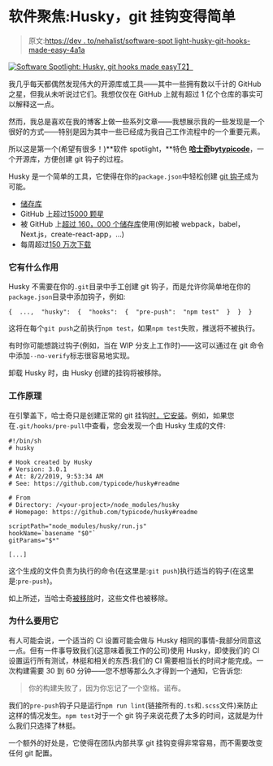 # 软件聚焦:Husky，git 挂钩变得简单

> 原文:[https://dev . to/nehalist/software-spot light-husky-git-hooks-made-easy-4a1a](https://dev.to/nehalist/software-spotlight-husky-git-hooks-made-easy-4a1a)

[![Software Spotlight: Husky, git hooks made easy](../Images/55a160e2d0d77e183660daada29e0a36.png)T2】](https://res.cloudinary.com/practicaldev/image/fetch/s--HjxNqqjF--/c_limit%2Cf_auto%2Cfl_progressive%2Cq_auto%2Cw_880/https://ghost.nehalist.io/content/images/2019/08/husky.png)

我几乎每天都偶然发现伟大的开源库或工具——其中一些拥有数以千计的 GitHub 之星，但我从未听说过它们。我想仅仅在 GitHub 上就有超过 1 亿个仓库的事实可以解释这一点。

然而，我总是喜欢在我的博客上做一些系列文章——我想展示我的一些发现是一个很好的方式——特别是因为其中一些已经成为我自己工作流程中的一个重要元素。

所以这是第一个(希望有很多！)**软件 spotlight，**特色 **[哈士奇](https://github.com/typicode/husky)**by**[typicode](https://twitter.com/typicode?lang=de)**，一个开源库，方便创建 git 钩子的过程。

Husky 是一个简单的工具，它使得在你的`package.json`中轻松创建 [git 钩子](https://git-scm.com/book/uz/v2/Customizing-Git-Git-Hooks)成为可能。

*   [储存库](https://github.com/typicode/husky)
*   GitHub 上超过[15000 颗星](https://github.com/typicode/husky/stargazers)
*   被 GitHub 上[超过 160，000 个储存库](https://github.com/typicode/husky/network/dependents)使用(例如被 webpack，babel，Next.js，create-react-app，...)
*   每周超过[150 万次下载](https://www.npmjs.com/package/husky)

### [](#what-it-does)它有什么作用

Husky 不需要在你的`.git`目录中手工创建 git 钩子，而是允许你简单地在你的`package.json`目录中添加钩子，例如:

```
{  ...,  "husky":  {  "hooks":  {  "pre-push":  "npm test"  }  }  } 
```

这将在每个`git push`之前执行`npm test`，如果`npm test`失败，推送将不被执行。

有时你可能想跳过钩子(例如，当在 WIP 分支上工作时)——这可以通过在 git 命令中添加`--no-verify`标志很容易地实现。

卸载 Husky 时，由 Husky 创建的挂钩将被移除。

### [](#how-it-works)工作原理

在引擎盖下，哈士奇只是创建正常的 git 挂钩[时，它安装](https://github.com/typicode/husky/blob/master/package.json#L16)。例如，如果您在`.git/hooks/pre-pull`中查看，您会发现一个由 Husky 生成的文件:

```
#!/bin/sh
# husky

# Hook created by Husky
# Version: 3.0.1
# At: 8/2/2019, 9:53:34 AM
# See: https://github.com/typicode/husky#readme

# From
# Directory: /<your-project>/node_modules/husky
# Homepage: https://github.com/typicode/husky#readme

scriptPath="node_modules/husky/run.js"
hookName=`basename "$0"`
gitParams="$*"

[...] 
```

这个生成的文件负责为执行的命令(在这里是:`git push`)执行适当的钩子(在这里是:`pre-push`)。

如上所述，当哈士奇[被移除](https://github.com/typicode/husky/blob/master/package.json#L17)时，这些文件也被移除。

### [](#why-to-use-it)为什么要用它

有人可能会说，一个适当的 CI 设置可能会做与 Husky 相同的事情-我部分同意这一点。但有一件事导致我们(这意味着我工作的公司)使用 Husky，即使我们的 CI 设置运行所有测试，林挺和相关的东西:我们的 CI 需要相当长的时间才能完成。一次构建需要 30 到 60 分钟——您不想等那么久才得到一个通知，它告诉您:

> 你的构建失败了，因为你忘记了一个空格。诺布。

我们的`pre-push`钩子只是运行`npm run lint`(链接所有的`.ts`和`.scss`文件)来防止这样的情况发生。`npm test`对于一个 git 钩子来说花费了太多的时间，这就是为什么我们只选择了林挺。

一个额外的好处是，它使得在团队内部共享 git 挂钩变得非常容易，而不需要改变任何 git 配置。